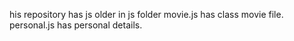 his repository has js older
 in js folder movie.js has class movie file.
personal.js has personal details.